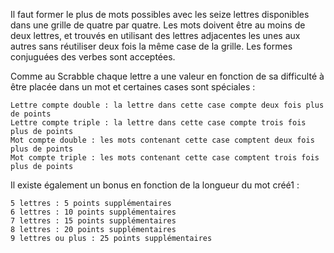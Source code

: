 Il faut former le plus de mots possibles avec les seize lettres disponibles dans une grille de quatre par quatre. Les mots doivent être au moins de deux lettres, et trouvés en utilisant des lettres adjacentes les unes aux autres sans réutiliser deux fois la même case de la grille. Les formes conjuguées des verbes sont acceptées.

Comme au Scrabble chaque lettre a une valeur en fonction de sa difficulté à être placée dans un mot et certaines cases sont spéciales :

    Lettre compte double : la lettre dans cette case compte deux fois plus de points
    Lettre compte triple : la lettre dans cette case compte trois fois plus de points
    Mot compte double : les mots contenant cette case comptent deux fois plus de points
    Mot compte triple : les mots contenant cette case comptent trois fois plus de points

Il existe également un bonus en fonction de la longueur du mot créé1 :

    5 lettres : 5 points supplémentaires
    6 lettres : 10 points supplémentaires
    7 lettres : 15 points supplémentaires
    8 lettres : 20 points supplémentaires
    9 lettres ou plus : 25 points supplémentaires
